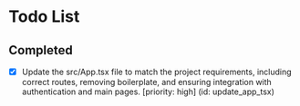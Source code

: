 # Todo List

## Completed

- [x] Update the src/App.tsx file to match the project requirements, including correct routes, removing boilerplate, and ensuring integration with authentication and main pages. [priority: high] (id: update_app_tsx)

